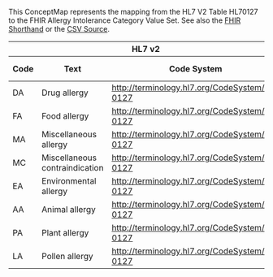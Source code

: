
This ConceptMap represents the mapping from the HL7 V2 Table HL70127 to the FHIR Allergy Intolerance Category Value Set. See also the <a href='https://github.com/HL7/v2-to-fhir/blob/master/tank/Table HL70127 to Allergy Intolerance Category.fsh'>FHIR Shorthand</a> or the <a href='https://github.com/HL7/v2-to-fhir/blob/master/mappings/codesystems/HL7 Concept Map_ AllergyCategory - Sheet1.csv'>CSV Source</a>.
<table class='grid'><thead>
<tr><th colspan='3' style='border-right: 2px solid black;'>HL7 v2</th><th colspan='3' style='border-right: 2px solid black;'>Condition (IF True, args)</th><th colspan='4'>HL7 FHIR</th><th rowspan='2'>Comments</th></tr>
<tr><th>Code</th><th>Text</th><th>Code System</th><th>Computable ANTLR</th><th>Computable FHIRPath</th><th>Narrative</th><th>Code</th><th>Proposed Extension</th><th>Display</th><th>Code System</th></tr></thead>
<tbody>
<tr><td>DA</td><td>Drug allergy</td><td><a href='http://terminology.hl7.org/CodeSystem/v2-0127'>http://terminology.hl7.org/CodeSystem/v2-0127</a></td><td></td><td></td><td style='border-right: 2px'></td><td>medication</td><td></td><td>Medication</td><td><a href='https://hl7.org/fhir/R4/codesystem-allergy-intolerance-category.html'>http://hl7.org/fhir/allergy-intolerance-category</a></td><td></td></tr>
<tr><td>FA</td><td>Food allergy</td><td><a href='http://terminology.hl7.org/CodeSystem/v2-0127'>http://terminology.hl7.org/CodeSystem/v2-0127</a></td><td></td><td></td><td style='border-right: 2px'></td><td>food</td><td></td><td>Food</td><td><a href='https://hl7.org/fhir/R4/codesystem-allergy-intolerance-category.html'>http://hl7.org/fhir/allergy-intolerance-category</a></td><td></td></tr>
<tr><td>MA</td><td>Miscellaneous allergy</td><td><a href='http://terminology.hl7.org/CodeSystem/v2-0127'>http://terminology.hl7.org/CodeSystem/v2-0127</a></td><td></td><td></td><td style='border-right: 2px'></td><td></td><td></td><td></td><td></td><td></td></tr>
<tr><td>MC</td><td>Miscellaneous contraindication</td><td><a href='http://terminology.hl7.org/CodeSystem/v2-0127'>http://terminology.hl7.org/CodeSystem/v2-0127</a></td><td></td><td></td><td style='border-right: 2px'></td><td></td><td></td><td></td><td></td><td></td></tr>
<tr><td>EA</td><td>Environmental allergy</td><td><a href='http://terminology.hl7.org/CodeSystem/v2-0127'>http://terminology.hl7.org/CodeSystem/v2-0127</a></td><td></td><td></td><td style='border-right: 2px'></td><td>environment</td><td></td><td>Environment</td><td><a href='https://hl7.org/fhir/R4/codesystem-allergy-intolerance-category.html'>http://hl7.org/fhir/allergy-intolerance-category</a></td><td></td></tr>
<tr><td>AA</td><td>Animal allergy</td><td><a href='http://terminology.hl7.org/CodeSystem/v2-0127'>http://terminology.hl7.org/CodeSystem/v2-0127</a></td><td></td><td></td><td style='border-right: 2px'></td><td>environment</td><td></td><td>Environment</td><td><a href='https://hl7.org/fhir/R4/codesystem-allergy-intolerance-category.html'>http://hl7.org/fhir/allergy-intolerance-category</a></td><td></td></tr>
<tr><td>PA</td><td>Plant allergy</td><td><a href='http://terminology.hl7.org/CodeSystem/v2-0127'>http://terminology.hl7.org/CodeSystem/v2-0127</a></td><td></td><td></td><td style='border-right: 2px'></td><td>environment</td><td></td><td>Environment</td><td><a href='https://hl7.org/fhir/R4/codesystem-allergy-intolerance-category.html'>http://hl7.org/fhir/allergy-intolerance-category</a></td><td></td></tr>
<tr><td>LA</td><td>Pollen allergy</td><td><a href='http://terminology.hl7.org/CodeSystem/v2-0127'>http://terminology.hl7.org/CodeSystem/v2-0127</a></td><td></td><td></td><td style='border-right: 2px'></td><td>environment</td><td></td><td>Environment</td><td><a href='https://hl7.org/fhir/R4/codesystem-allergy-intolerance-category.html'>http://hl7.org/fhir/allergy-intolerance-category</a></td><td></td></tr>
</tbody></table>
